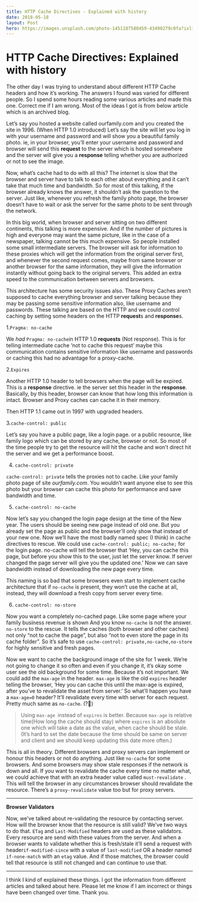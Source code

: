 ```yaml
---
title: HTTP Cache Directives - Explained with history
date: 2018-05-18
layout: Post
hero: https://images.unsplash.com/photo-1451187580459-43490279c0fa?ixlib=rb-0.3.5&ixid=eyJhcHBfaWQiOjEyMDd9&s=3f6e5055d9ad1d603fd364c11823d026&auto=format&fit=crop&w=2852&q=80
---
```


# HTTP Cache Directives: Explained with history

The other day I was trying to understand about different HTTP Cache headers and
how it’s working. The answers I found was varied for different people. So I
spend some hours reading some various articles and made this one. Correct me if
I am wrong. Most of the ideas I got is from below article which is an archived
blog.

Let’s say you hosted a website called ourfamily.com and you created the site in
1996. (When HTTP 1.0 introduced) Let’s say the site will let you log in with
your username and password and will show you a beautiful family photo. ie, in
your browser, you’ll enter your username and password and browser will send this
**request** to the server which is hosted somewhere and the server will give you
a **response** telling whether you are authorized or not to see the image.

Now, what’s cache had to do with all this? The internet is slow that the browser
and server have to talk to each other about everything and it can’t take that
much time and bandwidth. So for most of this talking, if the browser already
knows the answer, it shouldn’t ask the question to the server. Just like,
whenever you refresh the family photo page, the browser doesn’t have to wait or
ask the server for the same photo to be sent through the network.

In this big world, when browser and server sitting on two different continents,
this talking is more expensive. And if the number of pictures is high and
everyone may want the same picture, like in the case of a newspaper, talking
cannot be this much expensive. So people installed some small intermediate
servers. The browser will ask for information to these proxies which will get
the information from the original server first, and whenever the second request
comes, maybe from same browser or another browser for the same information, they
will give the information instantly without going back to the original servers.
This added an extra speed to the communication between servers and browsers.

This architecture has some security issues also. These Proxy Caches aren’t
supposed to cache everything browser and server talking because they may be
passing some sensitive information also, like username and passwords. These
talking are based on the HTTP and we could control caching by setting some
headers on the HTTP **request**s and **response**s.

1.`Pragma: no-cache`

We *had* `Pragma: no-cache`in HTTP 1.0 **requests** (Not response). This is for
telling intermediate cache ‘not to cache this request’ maybe this communication
contains sensitive information like username and passwords or caching this had
no advantage for a proxy-cache.

2.`Expires`

Another HTTP 1.0 header to tell browsers when the page will be expired. This is
a **response** directive. ie the server set this header in the **response**.
Basically, by this header, browser can know that how long this information is
intact. Browser and Proxy caches can cache it in their memory.

Then HTTP 1.1 came out in 1997 with upgraded headers.

3.`cache-control: public`

Let’s say you have a public page, like a login
page. or a public resource, like family logo which can be stored by any cache,
browser or not. So most of the time people try to get the resource will hit the
cache and won’t direct hit the server and we get a performance boost.

4. `cache-control: private`

`cache-control: private` tells the proxies not to cache. Like your family photo
page of site *ourfamily.com*. You wouldn’t want anyone else to see this photo
but your browser can cache this photo for performance and save bandwidth and
time.

5. `cache-control: no-cache`

Now let’s say you changed the login page design at the time of the New year. The
users should be seeing new page instead of old one. But you already set the page
as public and the browser’ll only show that instead of your new one. Now we’ll
have the most badly named spec (I think) in cache directives to rescue. We could
use `cache-control: public; no-cache;` for the login page. no-cache will tell
the browser that ‘Hey, you can cache this page, but before you show this to the
user, just let the server know. If server changed the page server will give you
the updated one.' Now we can save bandwidth instead of downloading the new page
every time.

This naming is so bad that some browsers even start to implement cache
architecture that if `no-cache` is present, they won’t use the cache at all,
instead, they will download a fresh copy from server every time.

6. `cache-control: no-store`

Now you want a completely no-cached page. Like some page where your family
business revenue is shown And you know `no-cache` is not the answer. `no-store`
to the rescue. It tells the caches (both browser and other caches) not only “not
to cache the page”, but also “not to even store the page in its cache folder”.
So it’s safe to use `cache-control: private,no-cache,no-store` for highly
sensitive and fresh pages.

Now we want to cache the background image of the site for 1 week. We’re not
going to change it so often and even if you change it, it’s okay some user see
the old background for some time. Because it’s not important. We could add the
`max-age` in the header. `max-age` is like the old `expires` header telling the
browser, ‘Hey you can cache this until the max-age is expired, after you’ve to
revalidate the asset from server.’ So what’ll happen you have a `max-age=0`
header? It’ll revalidate every time with server for each request. Pretty much
same as `no-cache`. (?🤨)

> Using `max-age `instead of `expires` is better. Because `max-age` is relative
> time(How long the cache should stay) where `expires` is an absolute one which
will take a date as the value, when cache should be stale. (It’s hard to set the
date because the time should be same on server and client and we should keep
updating this date more often.)

This is all in theory. Different browsers and proxy servers can implement or
honour this headers or not do anything. Just like `no-cache` for some browsers.
And some browsers may show stale responses if the network is down and all. If
you want to revalidate the cache every time no matter what, we could achieve
that with an extra header value called `must-revalidate` . This will tell the
browser in any circumstances browser should revalidate the resource. There’s a
`proxy-revalidate` value too but for proxy servers.

*****

**Browser Validators**

Now, we’ve talked about re-validating the resource by
contacting server. How will the browser know that the resource is still valid?
We’ve two ways to do that. `ETag` and `Last-Modified` headers are used as these
validators. Every resource are send with these values from the server. And when
a browser wants to validate whether this is fresh/stale it’ll send a request
with header`if-modified-since` with a value of `last-modified` OR a header named
`if-none-match` with an `etag` value. And if those matches, the browser could
tell that resource is still not changed and can continue to use that.

*****

I think I kind of explained these things. I got the information from different
articles and talked about here. Please let me know if I am incorrect or things
have been changed over time. Thank you.
